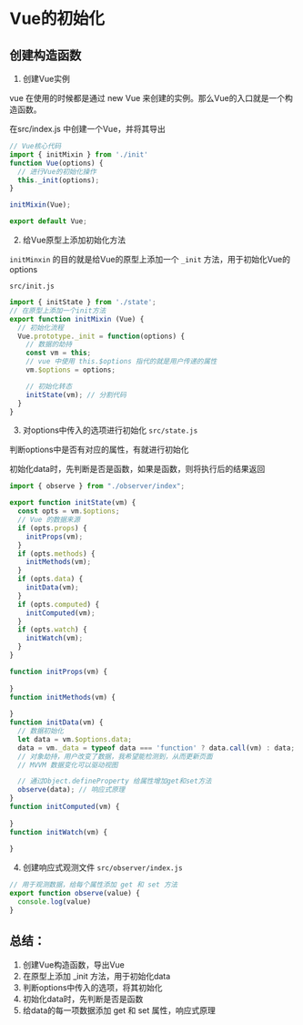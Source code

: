 # Vue的初始化

## 创建构造函数

1. 创建Vue实例

vue 在使用的时候都是通过 new Vue 来创建的实例。那么Vue的入口就是一个构造函数。

在src/index.js 中创建一个Vue，并将其导出

```js
// Vue核心代码
import { initMixin } from './init'
function Vue(options) {
  // 进行Vue的初始化操作
  this._init(options);
}

initMixin(Vue);

export default Vue;
```
2. 给Vue原型上添加初始化方法

`initMinxin` 的目的就是给Vue的原型上添加一个 `_init` 方法，用于初始化Vue的options

`src/init.js`
```js
import { initState } from './state';
// 在原型上添加一个init方法
export function initMixin (Vue) {
  // 初始化流程
  Vue.prototype._init = function(options) {
    // 数据的劫持
    const vm = this;
    // vue 中使用 this.$options 指代的就是用户传递的属性
    vm.$options = options;

    // 初始化转态
    initState(vm); // 分割代码
  }
}
```

3. 对options中传入的选项进行初始化 `src/state.js`

判断options中是否有对应的属性，有就进行初始化

初始化data时，先判断是否是函数，如果是函数，则将执行后的结果返回

```js
import { observe } from "./observer/index";

export function initState(vm) {
  const opts = vm.$options;
  // Vue 的数据来源
  if (opts.props) {
    initProps(vm);
  }
  if (opts.methods) {
    initMethods(vm);
  }
  if (opts.data) {
    initData(vm);
  }
  if (opts.computed) {
    initComputed(vm);
  }
  if (opts.watch) {
    initWatch(vm);
  }
}

function initProps(vm) {
  
}
function initMethods(vm) {
  
}
function initData(vm) {
  // 数据初始化
  let data = vm.$options.data;
  data = vm._data = typeof data === 'function' ? data.call(vm) : data;
  // 对象劫持，用户改变了数据，我希望能检测到，从而更新页面
  // MVVM 数据变化可以驱动视图

  // 通过Object.defineProperty 给属性增加get和set方法
  observe(data); // 响应式原理
}
function initComputed(vm) {
  
}
function initWatch(vm) {
  
}
```

4. 创建响应式观测文件 `src/observer/index.js`

```js
// 用于观测数据，给每个属性添加 get 和 set 方法
export function observe(value) {
  console.log(value)
}
```

## 总结：

1. 创建Vue构造函数，导出Vue
2. 在原型上添加 _init 方法，用于初始化data
3. 判断options中传入的选项，将其初始化
4. 初始化data时，先判断是否是函数
5. 给data的每一项数据添加 get 和 set 属性，响应式原理